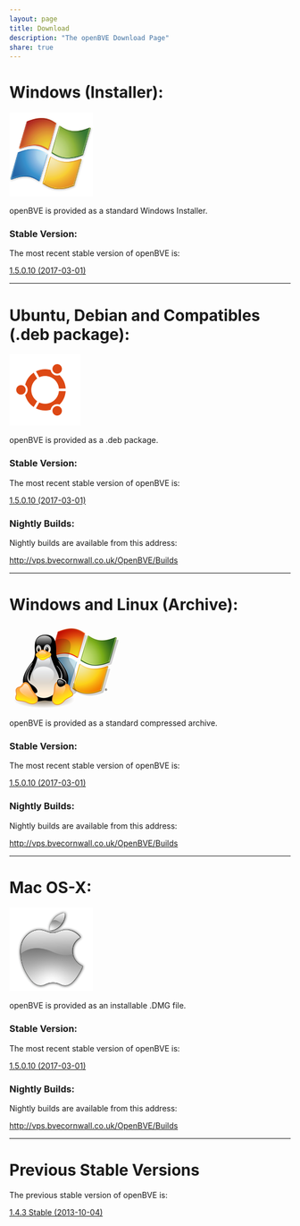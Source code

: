 ```yaml
---
layout: page
title: Download
description: "The openBVE Download Page"
share: true
---
```


# Windows (Installer):

<img src="/images/windows.png" alt="Windows Icon">

openBVE is provided as a standard Windows Installer.

### Stable Version:

The most recent stable version of openBVE is:

<a href="http://vps.bvecornwall.co.uk/OpenBVE/Stable/openBVE-1.5.0.10-setup.exe" class="btn btn-info">1.5.0.10 (2017-03-01)</a>

---

# Ubuntu, Debian and Compatibles (.deb package):
<img src="/images/ubuntu.png" alt="Ubuntu Icon">

openBVE is provided as a .deb package.

### Stable Version:

The most recent stable version of openBVE is:

<a href="http://vps.bvecornwall.co.uk/OpenBVE/Stable/openBVE-1.5.0.10.deb" class="btn btn-info">1.5.0.10 (2017-03-01)</a>

### Nightly Builds:

Nightly builds are available from this address:

<http://vps.bvecornwall.co.uk/OpenBVE/Builds>

---

# Windows and Linux (Archive):
<img src="/images/windows-linux.png" alt="Windows and Linux Icon">

openBVE is provided as a standard compressed archive.

### Stable Version:

The most recent stable version of openBVE is:

<a href="http://vps.bvecornwall.co.uk/OpenBVE/Stable/openBVE-1.5.0.10.zip" class="btn btn-info">1.5.0.10 (2017-03-01)</a>

### Nightly Builds:

Nightly builds are available from this address:

<http://vps.bvecornwall.co.uk/OpenBVE/Builds>

---

# Mac OS-X:

<img src="/images/apple.png" alt="Apple Icon">

openBVE is provided as an installable .DMG file.

### Stable Version:

The most recent stable version of openBVE is:

<a href="http://vps.bvecornwall.co.uk/OpenBVE/Stable/openBVE-1.5.0.10.dmg" class="btn btn-info">1.5.0.10 (2017-03-01)</a>

### Nightly Builds:

Nightly builds are available from this address:

<http://vps.bvecornwall.co.uk/OpenBVE/Builds>

---

# Previous Stable Versions

The previous stable version of openBVE is:

<a href="http://vps.bvecornwall.co.uk/OpenBVE/Stable/openBVE_1.4.3.0.7z" class="btn btn-info">1.4.3 Stable (2013-10-04)</a>
